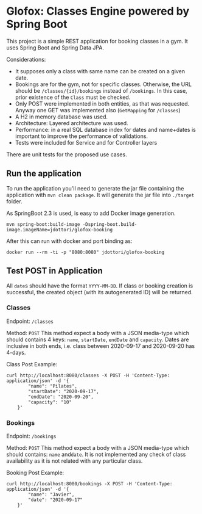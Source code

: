 # Glofox: Classes Engine powered by Spring Boot

This project is a simple REST application for booking classes in a gym. It uses Spring Boot and Spring Data JPA.

Considerations:
* It supposes only a class with same name can be created on a given date.
* Bookings are for the gym, not for specific classes. Otherwise, the URL should be `/classes/{id}/bookings` instead of `/bookings`. In this case, prior existence of the `Class` must be checked.
* Only POST were implemented in both entities, as that was requested. Anyway one GET was implemented also (`GetMapping` for `/classes`)
* A H2 in memory database was used.
* Architecture: Layered architecture was used.
* Performance: in a real SQL database index for dates and name+dates is important to improve the performance  of validations.
* Tests were included for Service and for Controller layers

There are unit tests for the proposed use cases.

## Run the application

To run the application you'll need to generate the jar file containing the application with `mvn clean package`. It will generate the jar file into `./target` folder.

As SpringBoot 2.3 is used, is easy to add Docker image generation.

```shell
mvn spring-boot:build-image -Dspring-boot.build-image.imageName=jdottori/glofox-booking
```

After this can run with docker and port binding as:
```
docker run --rm -ti -p "8080:8080" jdottori/glofox-booking
```

## Test POST in Application

All `date`s should have the format `YYYY-MM-DD`.
If class or booking creation is successful, the created object (with its autogenerated ID) will be returned.


### Classes

Endpoint: `/classes`

Method: `POST`
This method expect a body with a JSON media-type which should contains 4 keys: `name`, `startDate`, `endDate` and `capacity`. 
Dates are inclusive in both ends, i.e. class between 2020-09-17 and 2020-09-20 has 4-days.

Class Post Example:
```shell
curl http://localhost:8080/classes -X POST -H 'Content-Type: application/json' -d '{
        "name": "Pilates",
        "startDate": "2020-09-17",
        "endDate": "2020-09-20",
        "capacity": "10"
    }' 
```

### Bookings

Endpoint: `/bookings`

Method: `POST`
This method expect a body with a JSON media-type which should contains: `name` and`date`. 
It is not implemented any check of class availability as it is not related with any particular class.

Booking Post Example:
```shell
curl http://localhost:8080/bookings -X POST -H 'Content-Type: application/json' -d '{
        "name": "Javier",
        "date": "2020-09-17"
    }' 
```
